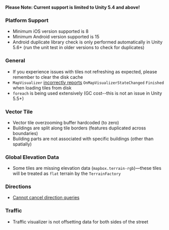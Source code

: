 **Please Note: Current support is limited to Unity 5.4 and above!**

### Platform Support

- Minimum iOS version supported is 8
- Minimum Android version supported is 15
- Android duplicate library check is only performed automatically in Unity 5.6+ (run the unit test in older versions to check for duplicates)

### General

- If you experience issues with tiles not refreshing as expected, please remember to clear the disk cache
- `MapVisualizer` [incorrectly reports](https://github.com/mapbox/mapbox-unity-sdk/issues/194) `OnMapVisualizerStateChanged` `Finished` when loading tiles from disk
- `foreach` is being used extensively (GC cost--this is not an issue in Unity 5.5+)

### Vector Tile

- Vector tile overzooming buffer hardcoded (to zero)
- Buildings are split along tile borders (features duplicated across boundaries)
- Building parts are not associated with specific buildings (other than spatially)

### Global Elevation Data

- Some tiles are missing elevation data (`mapbox.terrain-rgb`)—these tiles will be treated as `flat` terrain by the `TerrainFactory`

### Directions

- [Cannot cancel direction queries](https://github.com/mapbox/mapbox-sdk-cs/issues/19)

### Traffic

- Traffic visualizer is not offsetting data for both sides of the street



